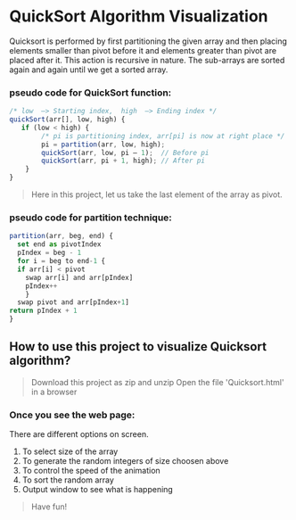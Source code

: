 # QuickSort Algorithm Visualization 
Quicksort is performed by first partitioning the given array and then placing elements smaller than pivot before it and elements greater than pivot are placed after it. This action is recursive in nature. The sub-arrays are sorted again and again until we get a sorted array. 
### pseudo code for QuickSort function:
```JavaScript
/* low  –> Starting index,  high  –> Ending index */
quickSort(arr[], low, high) {
   if (low < high) {
        /* pi is partitioning index, arr[pi] is now at right place */
        pi = partition(arr, low, high);
        quickSort(arr, low, pi – 1);  // Before pi
        quickSort(arr, pi + 1, high); // After pi
    }
}
```
> Here in this project, let us take the last element of the array as pivot.

### pseudo code for partition technique:
```JavaScript
partition(arr, beg, end) {
  set end as pivotIndex
  pIndex = beg - 1
  for i = beg to end-1 {
  if arr[i] < pivot
    swap arr[i] and arr[pIndex]
    pIndex++
    }
  swap pivot and arr[pIndex+1]
return pIndex + 1
}
```

## How to use this project to visualize Quicksort algorithm?
> Download this project as zip and unzip
> Open the file 'Quicksort.html' in a browser

### Once you see the web page:
There are different options on screen. 
1. To select size of the array
2. To generate the random integers of size choosen above
3. To control the speed of the animation
4. To sort the random array
5. Output window to see what is happening

> Have fun!


